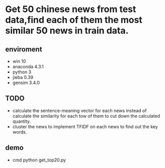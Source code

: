 # Get 50 chinese news from test data,find each of them the most similar 50 news in train data.

## enviroment
- win 10
- anaconda 4.3.1
- python 3
- jieba 0.39
- gensim 3.4.0

## TODO

- calculate the sentence-meaning vector for each news instead of calculate the similarity for each tow of them to cut down the calculated quantity.
- cluster the news to implement TFIDF on each news to find out the key words.
## demo 
- cmd python get_top20.py
